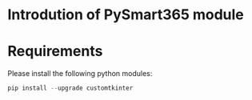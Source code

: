 # Introdution of PySmart365 module

# Requirements
Please install the following python modules:
``` Python
pip install --upgrade customtkinter

```